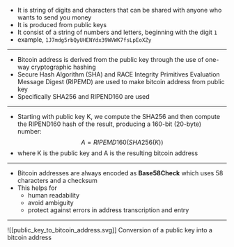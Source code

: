 - It is string of digits and characters that can be shared with anyone who wants to send you money
- It is produced from public keys
- It consist of a string of numbers and letters, beginning with the digit `1`
- example, `1J7mdg5rbQyUHENYdx39WVWK7fsLpEoXZy`
---
- Bitcoin address is derived from the public key through the use of one-way cryptographic hashing
- Secure Hash Algorithm (SHA) and RACE Integrity Primitives Evaluation Message Digest (RIPEMD) are used to make bitcoin address from public key
- Specifically SHA256 and RIPEND160 are used
---
- Starting with public key K, we compute the SHA256 and then compute the RIPEND160 hash of the result, producing a 160-bit (20-byte) number:
$$ A = RIPEMD160(SHA256(K)) $$
- where K is the public key and A is the resulting bitcoin address
---
- Bitcoin addresses are always encoded as **Base58Check** which uses 58 characters and a checksum
- This helps for
	- human readability
	- avoid ambiguity
	- protect against errors in address transcription and entry
---
![[public_key_to_bitcoin_address.svg]]
Conversion of a public key into a bitcoin address


